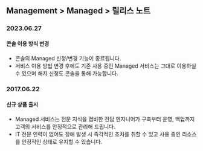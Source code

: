 ## Management > Managed > 릴리스 노트

### 2023.06.27
#### 콘솔 이용 방식 변경
* 콘솔의 Managed 신청/변경 기능이 종료됩니다.
* 서비스 이용 방법 변경 후에도 기존 사용 중인 Managed 서비스는 그대로 이용하실 수 있으며 해지 신청도 콘솔을 통해 가능합니다.

### 2017.06.22
#### 신규 상품 출시
* Managed 서비스는 전문 지식을 겸비한 전담 엔지니어가 구축부터 운영, 백업까지 고객의 서비스를 안정적으로 관리해 드립니다.
* IT 전문 인력이 없어도 장애 발생 시 즉각적인 조치를 취할 수 있고 사용 중인 리소스를 안정적인 상태로 유지할 수 있습니다.
